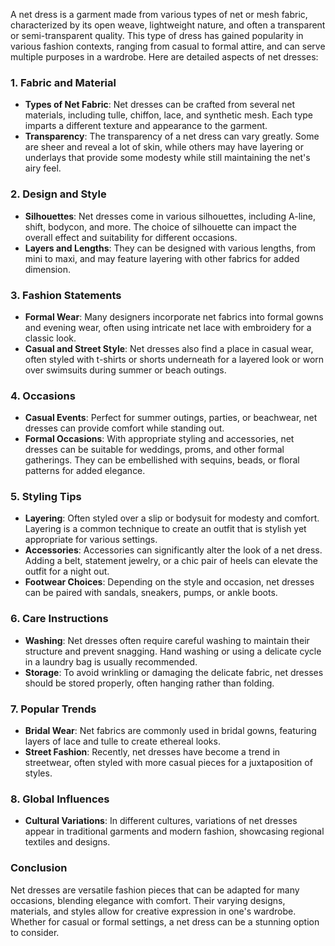 A net dress is a garment made from various types of net or mesh fabric, characterized by its open weave, lightweight nature, and often a transparent or semi-transparent quality. This type of dress has gained popularity in various fashion contexts, ranging from casual to formal attire, and can serve multiple purposes in a wardrobe. Here are detailed aspects of net dresses:

### 1. **Fabric and Material**
- **Types of Net Fabric**: Net dresses can be crafted from several net materials, including tulle, chiffon, lace, and synthetic mesh. Each type imparts a different texture and appearance to the garment.
- **Transparency**: The transparency of a net dress can vary greatly. Some are sheer and reveal a lot of skin, while others may have layering or underlays that provide some modesty while still maintaining the net's airy feel.

### 2. **Design and Style**
- **Silhouettes**: Net dresses come in various silhouettes, including A-line, shift, bodycon, and more. The choice of silhouette can impact the overall effect and suitability for different occasions.
- **Layers and Lengths**: They can be designed with various lengths, from mini to maxi, and may feature layering with other fabrics for added dimension.

### 3. **Fashion Statements**
- **Formal Wear**: Many designers incorporate net fabrics into formal gowns and evening wear, often using intricate net lace with embroidery for a classic look.
- **Casual and Street Style**: Net dresses also find a place in casual wear, often styled with t-shirts or shorts underneath for a layered look or worn over swimsuits during summer or beach outings.

### 4. **Occasions**
- **Casual Events**: Perfect for summer outings, parties, or beachwear, net dresses can provide comfort while standing out.
- **Formal Occasions**: With appropriate styling and accessories, net dresses can be suitable for weddings, proms, and other formal gatherings. They can be embellished with sequins, beads, or floral patterns for added elegance.

### 5. **Styling Tips**
- **Layering**: Often styled over a slip or bodysuit for modesty and comfort. Layering is a common technique to create an outfit that is stylish yet appropriate for various settings.
- **Accessories**: Accessories can significantly alter the look of a net dress. Adding a belt, statement jewelry, or a chic pair of heels can elevate the outfit for a night out.
- **Footwear Choices**: Depending on the style and occasion, net dresses can be paired with sandals, sneakers, pumps, or ankle boots.

### 6. **Care Instructions**
- **Washing**: Net dresses often require careful washing to maintain their structure and prevent snagging. Hand washing or using a delicate cycle in a laundry bag is usually recommended.
- **Storage**: To avoid wrinkling or damaging the delicate fabric, net dresses should be stored properly, often hanging rather than folding.

### 7. **Popular Trends**
- **Bridal Wear**: Net fabrics are commonly used in bridal gowns, featuring layers of lace and tulle to create ethereal looks.
- **Street Fashion**: Recently, net dresses have become a trend in streetwear, often styled with more casual pieces for a juxtaposition of styles.

### 8. **Global Influences**
- **Cultural Variations**: In different cultures, variations of net dresses appear in traditional garments and modern fashion, showcasing regional textiles and designs.

### Conclusion
Net dresses are versatile fashion pieces that can be adapted for many occasions, blending elegance with comfort. Their varying designs, materials, and styles allow for creative expression in one's wardrobe. Whether for casual or formal settings, a net dress can be a stunning option to consider.